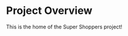 <html>
<head>
<meta http-equiv="Content-Type" content="text/html; charset=utf-8" />
<title>Welcome to our website!</title>
</head>
</html>

# Project Overview
This is the home of the Super Shoppers project!
